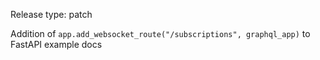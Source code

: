 Release type: patch

Addition of `app.add_websocket_route("/subscriptions", graphql_app)` to FastAPI example docs
